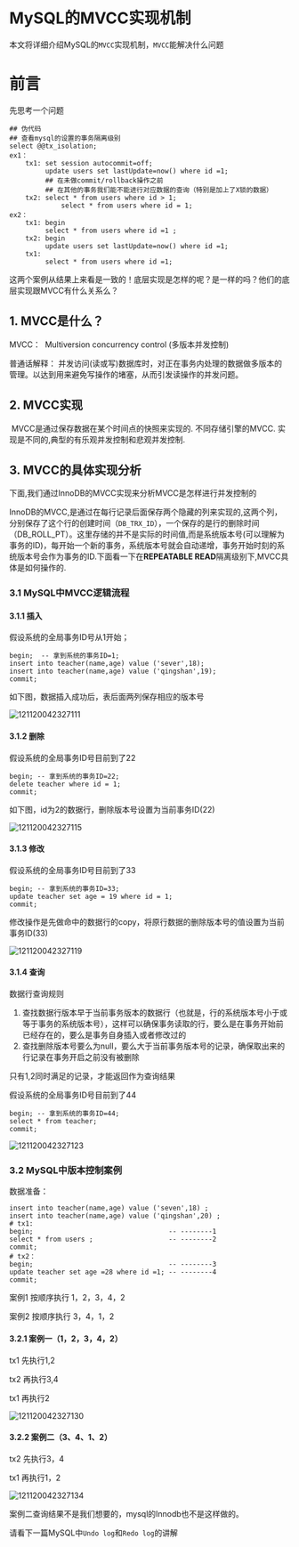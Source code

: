 # MySQL的MVCC实现机制

本文将详细介绍MySQL的`MVCC`实现机制，`MVCC`能解决什么问题

# 前言

先思考一个问题

```mysql
## 伪代码
## 查看mysql的设置的事务隔离级别
select @@tx_isolation;
ex1：
	tx1: set session autocommit=off;
		 update users set lastUpdate=now() where id =1;
		 ## 在未做commit/rollback操作之前
		 ## 在其他的事务我们能不能进行对应数据的查询（特别是加上了X锁的数据）
	tx2: select * from users where id > 1;
			 select * from users where id = 1;
ex2：
	tx1: begin
		 select * from users where id =1 ;
	tx2: begin
		 update users set lastUpdate=now() where id =1;
	tx1:
		 select * from users where id =1;
```

这两个案例从结果上来看是一致的！底层实现是怎样的呢？是一样的吗？他们的底层实现跟MVCC有什么关系么？

## 1. MVCC是什么？

MVCC：
​	Multiversion concurrency control (多版本并发控制)

普通话解释：
​	并发访问(读或写)数据库时，对正在事务内处理的数据做多版本的管理。以达到用来避免写操作的堵塞，从而引发读操作的并发问题。

## 2. MVCC实现

​	MVCC是通过保存数据在某个时间点的快照来实现的. 不同存储引擎的MVCC. 实现是不同的,典型的有乐观并发控制和悲观并发控制.

## 3. MVCC的具体实现分析

下面,我们通过InnoDB的MVCC实现来分析MVCC是怎样进行并发控制的

InnoDB的MVCC,是通过在每行记录后面保存两个隐藏的列来实现的,这两个列，分别保存了这个行的创建时间（`DB_TRX_ID`），一个保存的是行的删除时间（DB_ROLL_PT）。这里存储的并不是实际的时间值,而是系统版本号(可以理解为事务的ID)，每开始一个新的事务，系统版本号就会自动递增，事务开始时刻的系统版本号会作为事务的ID.下面看一下在**REPEATABLE READ**隔离级别下,MVCC具体是如何操作的.

### 3.1 MySQL中MVCC逻辑流程

#### 3.1.1 插入

假设系统的全局事务ID号从1开始；

```mysql
begin;  -- 拿到系统的事务ID=1;
insert into teacher(name,age) value ('sever',18);
insert into teacher(name,age) value ('qingshan',19);
commit;
```

如下图，数据插入成功后，表后面两列保存相应的版本号

![121120042327111](../../images/optimize/mysql/121120042327111.Png)

#### 3.1.2 删除

假设系统的全局事务ID号目前到了22

```mysql
begin; -- 拿到系统的事务ID=22;
delete teacher where id = 1;
commit;
```

如下图，id为2的数据行，删除版本号设置为当前事务ID(22)

![121120042327115](../../images/optimize/mysql/121120042327115.Png)

#### 3.1.3 修改

假设系统的全局事务ID号目前到了33

```mysql
begin; -- 拿到系统的事务ID=33;
update teacher set age = 19 where id = 1;
commit;
```

修改操作是先做命中的数据行的copy，将原行数据的删除版本号的值设置为当前事务ID(33)

![121120042327119](../../images/optimize/mysql/121120042327119.Png)



#### 3.1.4 查询

数据行查询规则

1. 查找数据行版本早于当前事务版本的数据行（也就是，行的系统版本号小于或等于事务的系统版本号），这样可以确保事务读取的行，要么是在事务开始前已经存在的，要么是事务自身插入或者修改过的
2. 查找删除版本号要么为null，要么大于当前事务版本号的记录，确保取出来的行记录在事务开启之前没有被删除

只有1,2同时满足的记录，才能返回作为查询结果



假设系统的全局事务ID号目前到了44

```mysql
begin; -- 拿到系统的事务ID=44;
select * from teacher;
commit;
```

![121120042327123](../../images/optimize/mysql/121120042327123.Png)

### 3.2 MySQL中版本控制案例

数据准备：

```mysql
insert into teacher(name,age) value ('seven',18) ;
insert into teacher(name,age) value ('qingshan',20) ;
# tx1:
begin; 									-- --------1
select * from users ; 					-- --------2
commit;
# tx2：
begin; 									-- --------3
update teacher set age =28 where id =1; -- --------4
commit;
```

案例1
按顺序执行 1，2，3，4，2

案例2
按顺序执行 3，4，1，2

#### 3.2.1 案例一（1，2，3，4，2）

tx1 先执行1,2

tx2 再执行3,4

tx1 再执行2

![121120042327130](../../images/optimize/mysql/121120042327130.Png)



#### 3.2.2 案例二（3、4、1、2）

tx2 先执行3，4

tx1 再执行1，2

![121120042327134](../../images/optimize/mysql/121120042327134.Png)

案例二查询结果不是我们想要的，mysql的Innodb也不是这样做的。



请看下一篇MySQL中`Undo log`和`Redo log`的讲解